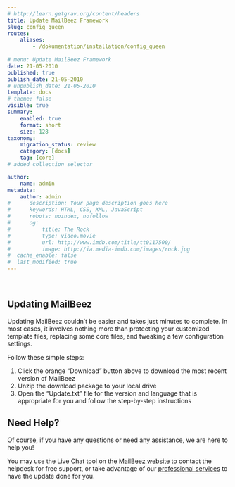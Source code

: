 ```yaml
---
# http://learn.getgrav.org/content/headers
title: Update MailBeez Framework
slug: config_queen
routes:
    aliases:
        - /dokumentation/installation/config_queen
        
# menu: Update MailBeez Framework
date: 21-05-2010
published: true
publish_date: 21-05-2010
# unpublish_date: 21-05-2010
template: docs
# theme: false
visible: true
summary:
    enabled: true
    format: short
    size: 128
taxonomy:
    migration_status: review
    category: [docs]
    tag: [core]
# added collection selector

author:
    name: admin
metadata:
    author: admin
#      description: Your page description goes here
#      keywords: HTML, CSS, XML, JavaScript
#      robots: noindex, nofollow
#      og:
#          title: The Rock
#          type: video.movie
#          url: http://www.imdb.com/title/tt0117500/
#          image: http://ia.media-imdb.com/images/rock.jpg
#  cache_enable: false
#  last_modified: true
---
```


 

## Updating MailBeez

Updating MailBeez couldn’t be easier and takes just minutes to complete. In most cases, it involves nothing more than protecting your customized template files, replacing some core files, and tweaking a few configuration settings.

Follow these simple steps:

1. Click the orange “Download” button above to download the most recent version of MailBeez
2. Unzip the download package to your local drive
3. Open the “Update.txt” file for the version and language that is appropriate for you and follow the step-by-step instructions

## Need Help?

Of course, if you have any questions or need any assistance, we are here to help you!

You may use the Live Chat tool on the [MailBeez website](http://www.mailbeez.com) to contact the helpdesk for free support, or take advantage of our [professional services](http://www.mailbeez.com/support/service/) to have the update done for you.
